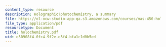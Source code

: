 ```yaml
---
content_type: resource
description: Holographic?photochemistry, a summary
file: https://ol-ocw-studio-app-qa.s3.amazonaws.com/courses/mas-450-holographic-imaging-spring-2003/e30908f40fc49f2ee3f4bfa1c1d0b5ed_holochemistry.pdf
file_type: application/pdf
resourcetype: Document
title: holochemistry.pdf
uid: e30908f4-0fc4-9f2e-e3f4-bfa1c1d0b5ed
---
```

